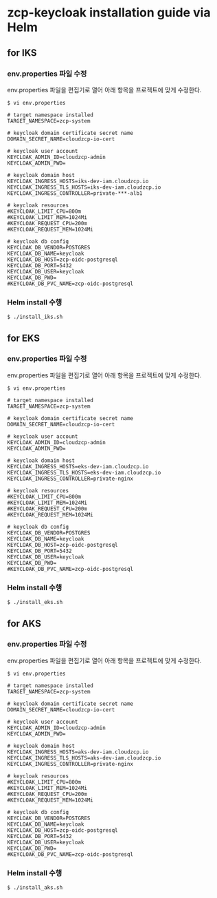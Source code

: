 # zcp-keycloak installation guide via Helm

## for IKS

### env.properties 파일 수정
env.properties 파일을 편집기로 열어 아래 항목을 프로젝트에 맞게 수정한다.

```
$ vi env.properties 
```

```
# target namespace installed
TARGET_NAMESPACE=zcp-system

# keycloak domain certificate secret name
DOMAIN_SECRET_NAME=cloudzcp-io-cert

# keycloak user account
KEYCLOAK_ADMIN_ID=cloudzcp-admin
KEYCLOAK_ADMIN_PWD=

# keycloak domain host
KEYCLOAK_INGRESS_HOSTS=iks-dev-iam.cloudzcp.io
KEYCLOAK_INGRESS_TLS_HOSTS=iks-dev-iam.cloudzcp.io
KEYCLOAK_INGRESS_CONTROLLER=private-***-alb1

# keycloak resources
#KEYCLOAK_LIMIT_CPU=800m
#KEYCLOAK_LIMIT_MEM=1024Mi
#KEYCLOAK_REQUEST_CPU=200m
#KEYCLOAK_REQUEST_MEM=1024Mi

# keycloak db config
KEYCLOAK_DB_VENDOR=POSTGRES
KEYCLOAK_DB_NAME=keycloak
KEYCLOAK_DB_HOST=zcp-oidc-postgresql
KEYCLOAK_DB_PORT=5432
KEYCLOAK_DB_USER=keycloak
KEYCLOAK_DB_PWD=
#KEYCLOAK_DB_PVC_NAME=zcp-oidc-postgresql
```

### Helm install 수행

```
$ ./install_iks.sh
```

## for EKS

### env.properties 파일 수정
env.properties 파일을 편집기로 열어 아래 항목을 프로젝트에 맞게 수정한다.

```
$ vi env.properties 
```

```
# target namespace installed
TARGET_NAMESPACE=zcp-system

# keycloak domain certificate secret name
DOMAIN_SECRET_NAME=cloudzcp-io-cert

# keycloak user account
KEYCLOAK_ADMIN_ID=cloudzcp-admin
KEYCLOAK_ADMIN_PWD=

# keycloak domain host
KEYCLOAK_INGRESS_HOSTS=eks-dev-iam.cloudzcp.io
KEYCLOAK_INGRESS_TLS_HOSTS=eks-dev-iam.cloudzcp.io
KEYCLOAK_INGRESS_CONTROLLER=private-nginx

# keycloak resources
#KEYCLOAK_LIMIT_CPU=800m
#KEYCLOAK_LIMIT_MEM=1024Mi
#KEYCLOAK_REQUEST_CPU=200m
#KEYCLOAK_REQUEST_MEM=1024Mi

# keycloak db config
KEYCLOAK_DB_VENDOR=POSTGRES
KEYCLOAK_DB_NAME=keycloak
KEYCLOAK_DB_HOST=zcp-oidc-postgresql
KEYCLOAK_DB_PORT=5432
KEYCLOAK_DB_USER=keycloak
KEYCLOAK_DB_PWD=
#KEYCLOAK_DB_PVC_NAME=zcp-oidc-postgresql
```

### Helm install 수행

```
$ ./install_eks.sh
```

## for AKS

### env.properties 파일 수정
env.properties 파일을 편집기로 열어 아래 항목을 프로젝트에 맞게 수정한다.

```
$ vi env.properties 
```

```
# target namespace installed
TARGET_NAMESPACE=zcp-system

# keycloak domain certificate secret name
DOMAIN_SECRET_NAME=cloudzcp-io-cert

# keycloak user account
KEYCLOAK_ADMIN_ID=cloudzcp-admin
KEYCLOAK_ADMIN_PWD=

# keycloak domain host
KEYCLOAK_INGRESS_HOSTS=aks-dev-iam.cloudzcp.io
KEYCLOAK_INGRESS_TLS_HOSTS=aks-dev-iam.cloudzcp.io
KEYCLOAK_INGRESS_CONTROLLER=private-nginx

# keycloak resources
#KEYCLOAK_LIMIT_CPU=800m
#KEYCLOAK_LIMIT_MEM=1024Mi
#KEYCLOAK_REQUEST_CPU=200m
#KEYCLOAK_REQUEST_MEM=1024Mi

# keycloak db config
KEYCLOAK_DB_VENDOR=POSTGRES
KEYCLOAK_DB_NAME=keycloak
KEYCLOAK_DB_HOST=zcp-oidc-postgresql
KEYCLOAK_DB_PORT=5432
KEYCLOAK_DB_USER=keycloak
KEYCLOAK_DB_PWD=
#KEYCLOAK_DB_PVC_NAME=zcp-oidc-postgresql
```

### Helm install 수행

```
$ ./install_aks.sh
```
